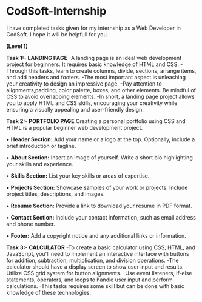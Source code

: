 # CodSoft-Internship
I have completed tasks given for my internship as a Web Developer in CodSoft. I hope it will be helpfull for you.

**(Level 1)**

**Task 1:- LANDING PAGE**
-A landing page is an ideal web development project for beginners. It requires basic
knowledge of HTML and CSS. 
-Through this tasks, learn to create columns, divide, sections, arrange items, and add headers and footers. 
-The most important aspect is unleashing your creativity to design an impressive page. 
-Pay attention to alignments,padding, color palette, boxes, and other elements. 
Be mindful of CSS to avoid overlapping elements. 
-In short, a landing page project allows you to apply HTML and CSS skills, encouraging your creativity while ensuring a visually appealing and user-friendly design.

**Task 2:- PORTFOLIO PAGE**
Creating a personal portfolio using CSS and HTML is a popular beginner web development project.

• **Header Section:** Add your name or a logo at the top. 
Optionally, include a brief introduction or tagline.

• **About Section:** Insert an image of yourself.
Write a short bio highlighting your skills and experience.

• **Skills Section:** List your key skills or areas of expertise.

• **Projects Section:** Showcase samples of your work or projects.
Include project titles, descriptions, and images.

• **Resume Section:** Provide a link to download your resume in PDF format.

• **Contact Section:** Include your contact information, such as email address and phone number.

• **Footer:** Add a copyright notice and any additional links or information.

**Task 3:- CALCULATOR**
-To create a basic calculator using CSS, HTML, and JavaScript, you'll need to implement an interactive interface with buttons for addition, subtraction, multiplication, and division operations.
-The calculator should have a display screen to show user input and results.
-Utilize CSS grid system for button alignments. 
-Use event listeners, if-else statements, operators, and loops to handle user input and perform calculations. 
-This tasks requires some skill but can be
done with basic knowledge of these technologies.
